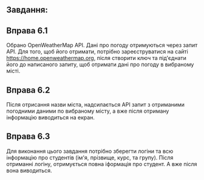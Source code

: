 ## Завдання:

## Вправа 6.1
Обрано OpenWeatherMap API. Дані про погоду отримуються через запит API.
Для того, щоб його отримати, потрібно зареєструватися на сайті https://home.openweathermap.org, після створити ключ та під'єднати його до написаного запиту, щоб отримати дані про погоду в вибраному місті.

## Вправа 6.2
Після отрисання назви міста, надсилається API запит з отриманими погодними даними по вибраному місту, а вже після отриману інформацію виводиться на екран. 

## Вправа 6.3
Для виконання цього завдання потрібно зберегти логіни та всю інформацію про студентів (ім'я, прізвище, курс, та групу). Після отриманні логіну, отримується повна іформація про студент. А вже після вона виводиться. 



